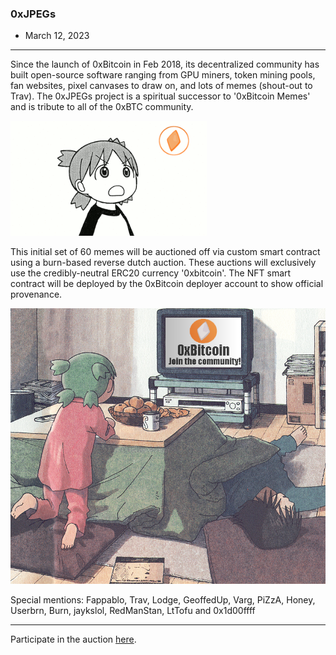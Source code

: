 

### 0xJPEGs

* March 12, 2023 

---

Since the launch of 0xBitcoin in Feb 2018, its decentralized community has built open-source software ranging from GPU miners, token mining pools, fan websites, pixel canvases to draw on, and lots of memes (shout-out to Trav).   The 0xJPEGs project is a spiritual successor to '0xBitcoin Memes' and is tribute to all of the 0xBTC community.  

![image](https://github.com/0xBrian/0xBitcoin-memes/raw/master/memes/yotsubagrab.gif)

This initial set of 60 memes will be auctioned off via custom smart contract using a burn-based reverse dutch auction.  These auctions will exclusively use the credibly-neutral ERC20 currency '0xbitcoin'.  The NFT smart contract will be deployed by the 0xBitcoin deployer account to show official provenance.   



![image](https://github.com/0xBrian/0xBitcoin-memes/blob/master/memes/meme54.png?raw=true)


Special mentions: Fappablo, Trav, Lodge, GeoffedUp, Varg, PiZzA, Honey, Userbrn, Burn, jaykslol, RedManStan, LtTofu and 0x1d00ffff  


---

Participate in the auction [here](https://0xjpegs.com).
